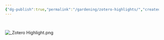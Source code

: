 ```yaml
---
{"dg-publish":true,"permalink":"/gardening/zotero-highlights/","created":"2024-10-01T11:26:56.564+08:00","updated":"2024-10-01T11:27:40.864+08:00"}
---
```


  

![_Zotero Highlight.png](/img/user/Extras/_Zotero%20Highlight.png)